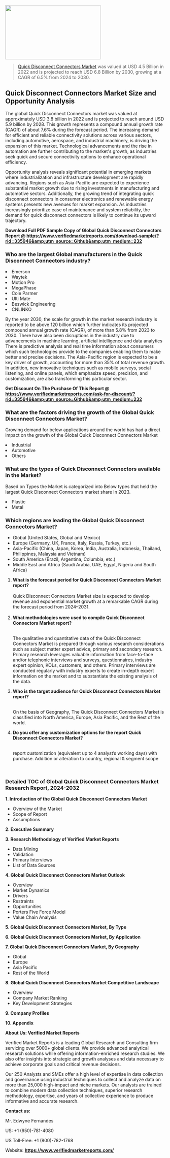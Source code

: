 
<img src="https://ffe5etoiles.com/wp-content/uploads/2024/12/MST1-300x171.png" alt="" width="300" height="171" class="alignnone size-medium wp-image-20088" /><blockquote><p><p><a href="https://www.verifiedmarketreports.com/download-sample/?rid=335946&utm_source=Github&utm_medium=232" target="_blank">Quick Disconnect Connectors Market</a> was valued at USD 4.5 Billion in 2022 and is projected to reach USD 6.8 Billion by 2030, growing at a CAGR of 6.5% from 2024 to 2030.</p></blockquote><p><h2>Quick Disconnect Connectors Market Size and Opportunity Analysis</h2> <p>The global Quick Disconnect Connectors market was valued at approximately USD 3.8 billion in 2022 and is projected to reach around USD 5.9 billion by 2028. This growth represents a compound annual growth rate (CAGR) of about 7.6% during the forecast period. The increasing demand for efficient and reliable connectivity solutions across various sectors, including automotive, aerospace, and industrial machinery, is driving the expansion of this market. Technological advancements and the rise in automation are further contributing to the market's growth, as industries seek quick and secure connectivity options to enhance operational efficiency.</p> <p>Opportunity analysis reveals significant potential in emerging markets where industrialization and infrastructure development are rapidly advancing. Regions such as Asia-Pacific are expected to experience substantial market growth due to rising investments in manufacturing and automotive sectors. Additionally, the growing trend of integrating quick disconnect connectors in consumer electronics and renewable energy systems presents new avenues for market expansion. As industries increasingly prioritize ease of maintenance and system reliability, the demand for quick disconnect connectors is likely to continue its upward trajectory.</p> </p><p class=""><strong>Download Full PDF Sample Copy of Global Quick Disconnect Connectors Report @ <a href="https://www.verifiedmarketreports.com/download-sample/?rid=335946&amp;utm_source=Github&amp;utm_medium=232" target="_blank">https://www.verifiedmarketreports.com/download-sample/?rid=335946&amp;utm_source=Github&amp;utm_medium=232</a></strong></p><h3 id="" class="">Who are the largest Global manufacturers in the Quick Disconnect Connectors industry?</h3><p><li>Emerson</li><li> Waytek</li><li> Motion Pro</li><li> MegaPhase</li><li> Cole Parmer</li><li> Ulti Mate</li><li> Beswick Engineering</li><li> CNLINKO</li></p><div class=""><div class="" dir="" data-message-author-role="" data-message-id="" data-message-model-slug=""><div class=""><div class=""><div class=""><div class="" dir="" data-message-author-role="" data-message-id="" data-message-model-slug=""><div class=""><div class=""><p>By the year 2030, the scale for growth in the market research industry is reported to be above 120 billion which further indicates its projected compound annual growth rate (CAGR), of more than 5.8% from 2023 to 2030. There have also been disruptions in the industry due to advancements in machine learning, artificial intelligence and data analytics There is predictive analysis and real time information about consumers which such technologies provide to the companies enabling them to make better and precise decisions. The Asia-Pacific region is expected to be a key driver of growth, accounting for more than 35% of total revenue growth. In addition, new innovative techniques such as mobile surveys, social listening, and online panels, which emphasize speed, precision, and customization, are also transforming this particular sector.</p><p><strong>Get Discount On The Purchase Of This Report @&nbsp; <a href="https://www.verifiedmarketreports.com/ask-for-discount/?rid=335946&amp;utm_source=Github&amp;utm_medium=232" target="_blank">https://www.verifiedmarketreports.com/ask-for-discount/?rid=335946&amp;utm_source=Github&amp;utm_medium=232</a></strong></p></div></div></div></div></div></div></div></div><h3 id="" class="">What are the factors driving the growth of the Global Quick Disconnect Connectors Market?</h3><p id="" class="">Growing demand for below applications around the world has had a direct impact on the growth of the Global Quick Disconnect Connectors Market</p><p id="" class=""><li>Industrial</li><li> Automotive</li><li> Others</li></p><h3 id="" class="">What are the types of Quick Disconnect Connectors available in the Market?</h3><p id="" class="">Based on Types the Market is categorized into Below types that held the largest Quick Disconnect Connectors market share In 2023.</p><p id="" class=""><li>Plastic</li><li> Metal</li></p><h3 id="" class="">Which regions are leading the Global Quick Disconnect Connectors Market?</h3><ul><li>Global (United States, Global and Mexico)</li><li>Europe (Germany, UK, France, Italy, Russia, Turkey, etc.)</li><li>Asia-Pacific (China, Japan, Korea, India, Australia, Indonesia, Thailand, Philippines, Malaysia and Vietnam)</li><li>South America (Brazil, Argentina, Columbia, etc.)</li><li>Middle East and Africa (Saudi Arabia, UAE, Egypt, Nigeria and South Africa)</li></ul><p><ol><li><strong>What is the forecast period for Quick Disconnect Connectors Market report?<br /></strong><br /><span data-sheets-root="1" data-sheets-value="{&quot;1&quot;:2,&quot;2&quot;:&quot;XXXX size is expected to develop revenue and exponential market growth at a remarkable CAGR during the forecast period from 2024&ndash;2030.&quot;}" data-sheets-userformat="{&quot;2&quot;:12674,&quot;4&quot;:{&quot;1&quot;:2,&quot;2&quot;:16776960},&quot;10&quot;:2,&quot;11&quot;:0,&quot;15&quot;:&quot;Arial&quot;,&quot;16&quot;:12}">Quick Disconnect Connectors Market size is expected to develop revenue and exponential market growth at a remarkable CAGR during the forecast period from 2024&ndash;2031.</span><br /><br /></li><li><strong>What methodologies were used to compile Quick Disconnect Connectors Market report?<br /><br /></strong><p>The qualitative and quantitative data of the&nbsp;Quick Disconnect Connectors Market is prepared through various research considerations such as subject matter expert advice, primary and secondary research. Primary research leverages valuable information from face-to-face and/or telephonic interviews and surveys, questionnaires, industry expert opinion, KOLs, customers, and others. Primary interviews are conducted regularly with industry experts to create in-depth expert information on the market and to substantiate the existing analysis of the data.&nbsp;</p></li><li><strong>Who is the target audience for Quick Disconnect Connectors Market report?<br /><br /></strong><p>On the basis of Geography, The&nbsp;Quick Disconnect Connectors Market is classified into North America, Europe, Asia Pacific, and the Rest of the world.</p></li><li><strong>Do you offer any customization options for the report Quick Disconnect Connectors Market?<br /><br /></strong><p>report customization (equivalent up to 4 analyst&rsquo;s working days) with purchase. Addition or alteration to country, regional &amp; segment scope</p><p>&nbsp;</p></li></ol></p><h3 id="" class="">Detailed TOC of Global Quick Disconnect Connectors Market Research Report, 2024-2032</h3><p id="" class=""><strong>1. Introduction of the Global Quick Disconnect Connectors Market</strong></p><ul><li>Overview of the Market</li><li>Scope of Report</li><li>Assumptions</li></ul><p id="" class=""><strong>2. Executive Summary</strong></p><p id="" class=""><strong>3. Research Methodology of&nbsp;Verified Market Reports</strong></p><ul><li>Data Mining</li><li>Validation</li><li>Primary Interviews</li><li>List of Data Sources</li></ul><p id="" class=""><strong>4. Global Quick Disconnect Connectors Market Outlook</strong></p><ul><li>Overview</li><li>Market Dynamics</li><li>Drivers</li><li>Restraints</li><li>Opportunities</li><li>Porters Five Force Model</li><li>Value Chain Analysis</li></ul><p id="" class=""><strong>5. Global Quick Disconnect Connectors Market, By&nbsp;Type</strong></p><p id="" class=""><strong>6. Global Quick Disconnect Connectors Market, By Application</strong></p><p id="" class=""><strong>7. Global Quick Disconnect Connectors Market, By Geography</strong></p><ul><li>Global</li><li>Europe</li><li>Asia Pacific</li><li>Rest of the World</li></ul><p id="" class=""><strong>8. Global Quick Disconnect Connectors Market Competitive Landscape</strong></p><ul><li>Overview</li><li>Company Market Ranking</li><li>Key Development Strategies</li></ul><p id="" class=""><strong>9. Company Profiles</strong></p><p id="" class=""><strong>10. Appendix</strong></p><p id="" class=""><strong>About Us: Verified Market Reports</strong></p><p id="" class="">Verified Market Reports is a leading Global Research and Consulting firm servicing over 5000+ global clients. We provide advanced analytical research solutions while offering information-enriched research studies. We also offer insights into strategic and growth analyses and data necessary to achieve corporate goals and critical revenue decisions.</p><p id="" class="">Our 250 Analysts and SMEs offer a high level of expertise in data collection and governance using industrial techniques to collect and analyze data on more than 25,000 high-impact and niche markets. Our analysts are trained to combine modern data collection techniques, superior research methodology, expertise, and years of collective experience to produce informative and accurate research.</p><p id="" class=""><strong>Contact us:</strong></p><p id="" class="">Mr. Edwyne Fernandes</p><p id="" class="">US: +1 (650)-781-4080</p><p id="" class="">US Toll-Free: +1 (800)-782-1768</p><p id="" class="">Website: <a target="" data-test-app-aware-link=""><strong>https://www.verifiedmarketreports.com/</strong></a></p>
